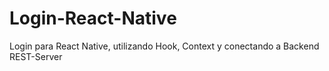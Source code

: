 # Login-React-Native
Login para React Native, utilizando Hook, Context y conectando a Backend REST-Server
